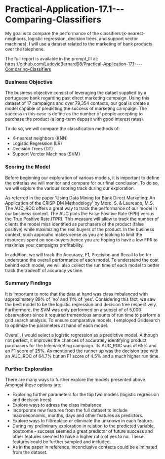 # Practical-Application-17.1---Comparing-Classifiers
 My goal is to compare the performance of the classifiers (k-nearest-neighbors, logistic regression, decision trees, and support vector machines). I will use a dataset related to the marketing of bank products over the telephone. 

 The full report is available in the prompt_III at: 
 https://github.com/LudovicBernard98/Practical-Application-17.1----Comparing-Classifiers 

### Business Objective  

The business objective consist of leveraging the dataet supplied by a portuguese bank regarding past direct marketing campaign. Using this dataset of 17 campaigns and over 79,354 contacts, our goal is create a model capable of predicting the success of marketing campaign. The success in this case is define as the number of people accepting to purchase the product (a long-term deposit with good interest rates).  

To do so, we will compare the classification methods of:  
- K-nearest neighbors (KNN)
- Logistic Regression (LR)
- Decision Trees (DT)
- Support Verctor Machines (SVM)


### Scoring the Model

Before beginning our exploration of various models, it is important to define the criterias we will monitor and compare for our final conclusion. To do so, we will explore the various scoring track during our exploration.  

As referred in the paper 'Using Data Mining for Bank Direct Marketing: An Application of the CRISP-DM Methodology' by Moro, S. & Laureano, M.S. The AUC_ROC offers a great way to track the performance of our model in our business context. The AUC plots the False Positive Rate (FPR) versus the True Positive Rate (TPR). This measure will allow to track the number of clients the model miss identified as purchasers of the product (false positive) while maximizing the real buyers of the product. In the business context, such approahc makes sense as you are looking to limit the resources spent on non-buyers hence you are hoping to have a low FPR to maximize your campaigns profitability.  

In addition, we will track the Accuracy, F1, Precision and Recall to better understand the overall performance of each model. To understand the cost behind each model, we will also collect the run time of each model to better track the tradeoff of accuracy vs time.


### Summary Findings

It is important to note that the data at hand was class imbalanced with approximately 89% of 'no' and 11% of 'yes'. Considering this fact, we saw the best model to be the logistic regression and decision tree respectively. Furthermore, the SVM was only performed on a subset of of 5,000 observations since it required tremendous amounts of run time to perform a grid search analysis. To ensure comparative models, I employed Gridsearch to optimize the parameters at hand of each model. 

Overall, I would select a logistic regression as a predictive model. Although not perfect, it improves the chances of accurately identifying product purchasers for the telemarketing campaign. Its AUC_ROC was of 65% and an F1 score of 25%. As mentioned the runner up was the decision tree with an AUC_ROC of 64.7% but an F1 score of 4.5% and a much higher run time.

### Further Exploration
There are many ways to further explore the models presented above. Amongst these options are:  
- Exploring further parameters for the top two models (logistic regression and decision trees)
- Explore ways to adress the class imbalance
- Incorporate new features from the full dataset to include macroeconomic, months, days and other features as predictors.
- Explore ways to fill/replace or eliminate the unknown in each feature.
- During my preliminary exploration in relation to the predicted variable, poutcome - success seemed a great predictor of future success and other features seemed to have a higher ratio of yes to no. These features could be further sampled and included.
- As in the paper in reference, inconclusive contacts could be eliminated from the dataset.